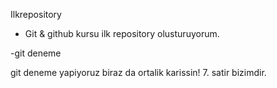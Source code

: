 Ilkrepository

- Git & github kursu ilk repository olusturuyorum. 

-git deneme

git deneme yapiyoruz biraz da ortalik karissin! 7. satir bizimdir.